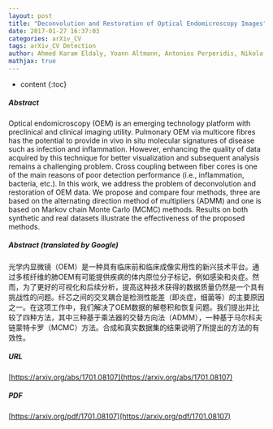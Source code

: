 ```yaml
---
layout: post
title: "Deconvolution and Restoration of Optical Endomicroscopy Images"
date: 2017-01-27 16:37:03
categories: arXiv_CV
tags: arXiv_CV Detection
author: Ahmed Karam Eldaly, Yoann Altmann, Antonios Perperidis, Nikola Krstajic, Tushar Choudhary, Kevin Dhaliwal, Stephen McLaughlin
mathjax: true
---
```


* content
{:toc}

##### Abstract
Optical endomicroscopy (OEM) is an emerging technology platform with preclinical and clinical imaging utility. Pulmonary OEM via multicore fibres has the potential to provide in vivo in situ molecular signatures of disease such as infection and inflammation. However, enhancing the quality of data acquired by this technique for better visualization and subsequent analysis remains a challenging problem. Cross coupling between fiber cores is one of the main reasons of poor detection performance (i.e., inflammation, bacteria, etc.). In this work, we address the problem of deconvolution and restoration of OEM data. We propose and compare four methods, three are based on the alternating direction method of multipliers (ADMM) and one is based on Markov chain Monte Carlo (MCMC) methods. Results on both synthetic and real datasets illustrate the effectiveness of the proposed methods.

##### Abstract (translated by Google)
光学内显微镜（OEM）是一种具有临床前和临床成像实用性的新兴技术平台。通过多核纤维的肺OEM有可能提供疾病的体内原位分子标记，例如感染和炎症。然而，为了更好的可视化和后续分析，提高这种技术获得的数据质量仍然是一个具有挑战性的问题。纤芯之间的交叉耦合是检测性能差（即炎症，细菌等）的主要原因之一。在这项工作中，我们解决了OEM数据的解卷积和恢复问题。我们提出并比较了四种方法，其中三种基于乘法器的交替方向法（ADMM），一种基于马尔科夫链蒙特卡罗（MCMC）方法。合成和真实数据集的结果说明了所提出的方法的有效性。

##### URL
[https://arxiv.org/abs/1701.08107](https://arxiv.org/abs/1701.08107)

##### PDF
[https://arxiv.org/pdf/1701.08107](https://arxiv.org/pdf/1701.08107)

